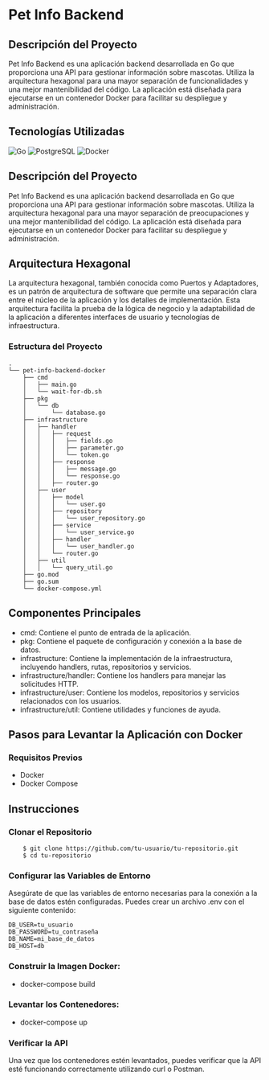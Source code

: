 # Pet Info Backend

## Descripción del Proyecto

Pet Info Backend es una aplicación backend desarrollada en Go que proporciona una API para gestionar información sobre mascotas. Utiliza la arquitectura hexagonal para una mayor separación de funcionalidades y una mejor mantenibilidad del código. La aplicación está diseñada para ejecutarse en un contenedor Docker para facilitar su despliegue y administración.

## Tecnologías Utilizadas

![Go](https://golang.org/lib/godoc/images/go-logo-blue.svg)
![PostgreSQL](https://www.postgresql.org/media/img/about/press/elephant.png)
![Docker](https://www.docker.com/sites/default/files/d8/2019-07/Moby-logo.png)

## Descripción del Proyecto

Pet Info Backend es una aplicación backend desarrollada en Go que proporciona una API para gestionar información sobre mascotas. Utiliza la arquitectura hexagonal para una mayor separación de preocupaciones y una mejor mantenibilidad del código. La aplicación está diseñada para ejecutarse en un contenedor Docker para facilitar su despliegue y administración.

## Arquitectura Hexagonal

La arquitectura hexagonal, también conocida como Puertos y Adaptadores, es un patrón de arquitectura de software que permite una separación clara entre el núcleo de la aplicación y los detalles de implementación. Esta arquitectura facilita la prueba de la lógica de negocio y la adaptabilidad de la aplicación a diferentes interfaces de usuario y tecnologías de infraestructura.

### Estructura del Proyecto

```plaintext
.
└── pet-info-backend-docker
    ├── cmd
    │   ├── main.go
    │   └── wait-for-db.sh
    ├── pkg
    │   └── db
    │       └── database.go
    ├── infrastructure
    │   ├── handler
    │   │   ├── request
    │   │   │   ├── fields.go
    │   │   │   ├── parameter.go
    │   │   │   └── token.go
    │   │   ├── response
    │   │   │   ├── message.go
    │   │   │   └── response.go
    │   │   ├── router.go
    │   ├── user
    │   │   ├── model
    │   │   │   └── user.go
    │   │   ├── repository
    │   │   │   └── user_repository.go
    │   │   ├── service
    │   │   │   └── user_service.go
    │   │   ├── handler
    │   │   │   └── user_handler.go
    │   │   └── router.go
    │   ├── util
    │   │   └── query_util.go
    ├── go.mod
    ├── go.sum
    └── docker-compose.yml
```

## Componentes Principales

* cmd: Contiene el punto de entrada de la aplicación.
* pkg: Contiene el paquete de configuración y conexión a la base de datos.
* infrastructure: Contiene la implementación de la infraestructura, incluyendo handlers, rutas, repositorios y servicios.
* infrastructure/handler: Contiene los handlers para manejar las solicitudes HTTP.
* infrastructure/user: Contiene los modelos, repositorios y servicios relacionados con los usuarios.
* infrastructure/util: Contiene utilidades y funciones de ayuda.

## Pasos para Levantar la Aplicación con Docker

### Requisitos Previos

* Docker
* Docker Compose

## Instrucciones

### Clonar el Repositorio

```
    $ git clone https://github.com/tu-usuario/tu-repositorio.git
    $ cd tu-repositorio
```

### Configurar las Variables de Entorno

Asegúrate de que las variables de entorno necesarias para la conexión a la base de datos estén configuradas. Puedes crear un archivo .env con el siguiente contenido:

    DB_USER=tu_usuario
    DB_PASSWORD=tu_contraseña
    DB_NAME=mi_base_de_datos
    DB_HOST=db

### Construir la Imagen Docker:

- docker-compose build

### Levantar los Contenedores:

- docker-compose up

### Verificar la API

Una vez que los contenedores estén levantados, puedes verificar que la API esté funcionando correctamente utilizando curl o Postman.

